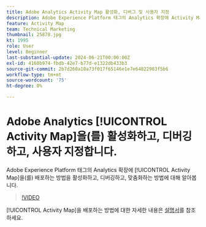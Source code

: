 ```yaml
---
title: Adobe Analytics Activity Map 활성화, 디버그 및 사용자 지정
description: Adobe Experience Platform 태그의 Analytics 확장에 Activity Map이 배포되는 방식을 활성화하고, 디버깅하고, 맞춤화하는 방법에 대해 알아봅니다.
feature: Activity Map
team: Technical Marketing
thumbnail: 25878.jpg
kt: 1995
role: User
level: Beginner
last-substantial-update: 2024-06-21T00:00:00Z
exl-id: 4160b974-fbdb-42e7-b77d-e1322db433b3
source-git-commit: 2b7d260a10a73f017f65146e1e7e64822983f5b6
workflow-type: tm+mt
source-wordcount: '75'
ht-degree: 0%

---
```


# Adobe Analytics [!UICONTROL Activity Map]을(를) 활성화하고, 디버깅하고, 사용자 지정합니다.

Adobe Experience Platform 태그의 Analytics 확장에 [!UICONTROL Activity Map]을(를) 배포하는 방법을 활성화하고, 디버깅하고, 맞춤화하는 방법에 대해 알아봅니다.

>[!VIDEO](https://video.tv.adobe.com/v/25878?quality=12&learn=on)

[!UICONTROL Activity Map]을 배포하는 방법에 대한 자세한 내용은 [설명서](https://experienceleague.adobe.com/en/docs/analytics/analyze/activity-map/getting-started/activitymap-enable)를 참조하세요.
